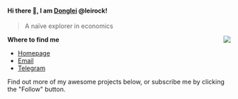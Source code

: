 #### Hi there 👋, I am [Donglei](https://dlzhang.com) @leirock!

> A naïve explorer in economics

<img src="https://github-readme-stats.mrdulin.vercel.app/api?username=leirock&show_icons=true&hide_border=true&include_all_commits=true" align="right">

**Where to find me**

- [Homepage](https://dlzhang.com)
- [Email](mailto:zjzdl@outlook.com)
- [Telegram](https://t.me/LeileiRock)


Find out more of my awesome projects below, or subscribe me by clicking the "Follow" button.
